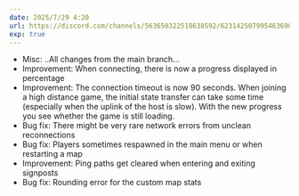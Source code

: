 ```yaml
---
date: 2025/7/29 4:20
url: https://discord.com/channels/563650322518638592/623142507995463690/1399471712143278124
exp: true
---
```

- Misc: ..All changes from the main branch...
- Improvement: When connecting, there is now a progress displayed in percentage
- Improvement: The connection timeout is now 90 seconds. When joining a high distance game, the initial state transfer can take some time (especially when the uplink of the host is slow). With the new progress you see whether the game is still loading.
- Bug fix: There might be very rare network errors from unclean reconnections
- Bug fix: Players sometimes respawned in the main menu or when restarting a map
- Improvement: Ping paths get cleared when entering and exiting signposts
- Bug fix: Rounding error for the custom map stats